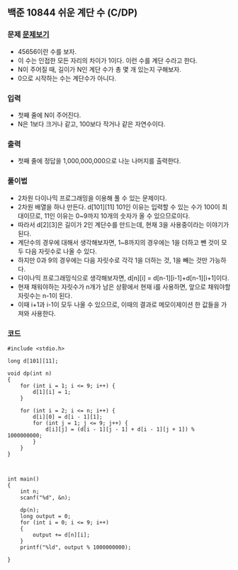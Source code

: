 ## 백준 10844 쉬운 계단 수 (C/DP)

### 문제 [문제보기](https://www.acmicpc.net/problem/10844)
- 45656이란 수를 보자.
- 이 수는 인접한 모든 자리의 차이가 1이다. 이런 수를 계단 수라고 한다.
- N이 주어질 때, 길이가 N인 계단 수가 총 몇 개 있는지 구해보자. 
- 0으로 시작하는 수는 계단수가 아니다.

### 입력
- 첫째 줄에 N이 주어진다. 
- N은 1보다 크거나 같고, 100보다 작거나 같은 자연수이다.

### 출력
 - 첫째 줄에 정답을 1,000,000,000으로 나눈 나머지를 출력한다.


### 풀이법
 - 2차원 다이나믹 프로그래밍을 이용해 풀 수 있는 문제이다.
 - 2차원 배열을 하나 만든다. d[101][11] 101인 이유는 입력할 수 있는 수가 100이 최대이므로, 11인 이유는 0~9까지 10개의 숫자가 올 수 있으므로이다.
 - 따라서 d[2][3]은 길이가 2인 계단수를 만드는데, 현재 3을 사용중이라는 이야기가 된다.
 - 계단수의 경우에 대해서 생각해보자면, 1~8까지의 경우에는 1을 더하고 뺀 것이 모두 다음 자릿수로 나올 수 있다. 
 - 하지만 0과 9의 경우에는 다음 자릿수로 각각 1을 더하는 것, 1을 빼는 것만 가능하다.
 - 다이나믹 프로그래밍식으로 생각해보자면, d[n][i] = d[n-1][i-1]+d[n-1][i+1]이다.
 - 현재 채워야하는 자릿수가 n개가 남은 상황에서 현재 i를 사용하면, 앞으로 채워야할 자릿수는 n-1이 된다.
 - 이때 i+1과 i-1이 모두 나올 수 있으므로, 이때의 결과로 메모이제이션 한 값들을 가져와 사용한다.

### 코드
```
#include <stdio.h>

long d[101][11];

void dp(int n)
{
	for (int i = 1; i <= 9; i++) {
		d[1][i] = 1;
	}

	for (int i = 2; i <= n; i++) {
		d[i][0] = d[i - 1][1];
		for (int j = 1; j <= 9; j++) {
			d[i][j] = (d[i - 1][j - 1] + d[i - 1][j + 1]) % 1000000000;
		}
	}
}



int main()
{
	int n;
	scanf("%d", &n);

	dp(n);
	long output = 0;
	for (int i = 0; i <= 9; i++)
	{
		output += d[n][i];
	}
	printf("%ld", output % 1000000000);

}
```
